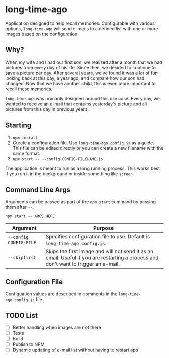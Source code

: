 # long-time-ago
Application designed to help recall memories.  Configurable with various options, `long-time-ago` will send e-mails to a defined list with one or more images based on the configuration.

## Why?
When my wife and I had our first son, we realized after a month that we had pictures from every day of his life.  Since then, we decided to continue to save a picture per day.  After several years, we've found it was a lot of fun looking back at this day, a year ago, and compare how our son had changed.  Now that we have another child, this is even more important to recall these memories.

`long-time-ago` was primarily designed around this use case.  Every day, we wanted to receive an e-mail that contains yesterday's picture and all pictures from this day in previous years.

## Starting
1.  `npm install`
2.  Create a configuration file.  Use `long-time-ago.config.js` as a guide.  This file can be edited directly or you can create a new filename with the same format.
3.  `npm start -- --config CONFIG-FILENAME.js`

The application is meant to run as a long running process.  This works best if you run it in the background or inside something like `screen`.

## Command Line Args
Arguments can be passed as part of the `npm start` command by passing them after `--`.

`npm start -- ARGS HERE`

| Argument | Purpose |
| ------------- | ------------- |
| `--config CONFIG-FILE` | Specifies configuration file to use.  Default is `long-time-ago.config.js`. |
| `--skipfirst` | Skips the first image and will not send it as an email.  Useful if you are restarting a process and don't want to trigger an e-mail. |

## Configuration File
Configuation values are described in comments in the `long-time-ago.config.js` file.

## TODO List
- [ ] Better handling when images are not there
- [ ] Tests
- [ ] Build
- [ ] Publish to NPM
- [ ] Dynamic updating of e-mail list without having to restart app